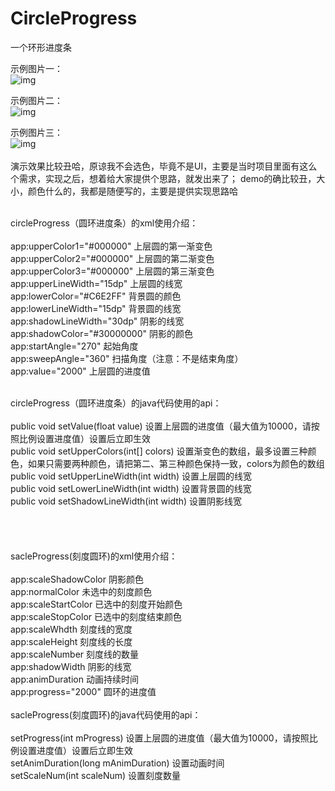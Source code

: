 # CircleProgress
一个环形进度条</br>

示例图片一：</br>
![img](https://github.com/konstant2016/CircleProgress/blob/master/2017-09-22-10mz%E7%A4%BA%E4%BE%8B%E5%9B%BE%E7%89%87%E4%B8%80.gif)

示例图片二：</br>
![img](https://github.com/konstant2016/CircleProgress/blob/master/2017-09-22-10mz%E7%A4%BA%E4%BE%8B%E5%9B%BE%E7%89%87%E4%BA%8C.gif)

示例图片三：</br>
![img](https://github.com/konstant2016/CircleProgress/blob/master/2017-11-28-04mz%E5%B8%A6%E5%88%BB%E5%BA%A6%E7%9A%84%E5%9C%86%E7%8E%AF%E8%BF%9B%E5%BA%A6%E6%9D%A1.gif)
</br></br>
演示效果比较丑哈，原谅我不会选色，毕竟不是UI，主要是当时项目里面有这么个需求，实现之后，想着给大家提供个思路，就发出来了；
demo的确比较丑，大小，颜色什么的，我都是随便写的，主要是提供实现思路哈
</br></br>

circleProgress（圆环进度条）的xml使用介绍：</br>
</br>
app:upperColor1="#000000"       上层圆的第一渐变色</br>
app:upperColor2="#000000"       上层圆的第二渐变色</br>
app:upperColor3="#000000"       上层圆的第三渐变色</br>
app:upperLineWidth="15dp"       上层圆的线宽</br>
app:lowerColor="#C6E2FF"        背景圆的颜色</br>
app:lowerLineWidth="15dp"       背景圆的线宽</br>
app:shadowLineWidth="30dp"      阴影的线宽</br>
app:shadowColor="#30000000"     阴影的颜色</br>
app:startAngle="270"            起始角度</br>
app:sweepAngle="360"            扫描角度（注意：不是结束角度）</br>
app:value="2000"                上层圆的进度值</br>

</br>
circleProgress（圆环进度条）的java代码使用的api：</br>
</br>
public void setValue(float value)           设置上层圆的进度值（最大值为10000，请按照比例设置进度值）设置后立即生效</br>
public void setUpperColors(int[] colors)    设置渐变色的数组，最多设置三种颜色，如果只需要两种颜色，请把第二、第三种颜色保持一致，colors为颜色的数组</br>
public void setUpperLineWidth(int width)    设置上层圆的线宽</br>
public void setLowerLineWidth(int width)    设置背景圆的线宽</br>
public void setShadowLineWidth(int width)   设置阴影线宽</br>

</br>
</br>
</br>
</br>
sacleProgress(刻度圆环)的xml使用介绍：</br>
</br>
app:scaleShadowColor            阴影颜色</br>
app:normalColor                 未选中的刻度颜色</br>
app:scaleStartColor             已选中的刻度开始颜色</br>
app:scaleStopColor              已选中的刻度结束颜色</br>
app:scaleWhdth                  刻度线的宽度</br>
app:scaleHeight                 刻度线的长度</br>
app:scaleNumber                 刻度线的数量</br>
app:shadowWidth                 阴影的线宽</br>
app:animDuration                动画持续时间</br>
app:progress="2000"             圆环的进度值</br>

</br>
sacleProgress(刻度圆环)的java代码使用的api：</br>
</br>
setProgress(int mProgress)                  设置上层圆的进度值（最大值为10000，请按照比例设置进度值）设置后立即生效</br>
setAnimDuration(long mAnimDuration)         设置动画时间</br>
setScaleNum(int scaleNum)                   设置刻度数量</br>